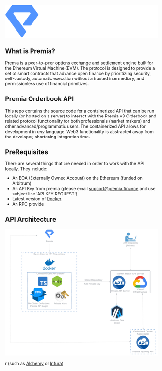 <p align="center">
  <img src="img/premia.png" alt=''>
</p>



## What is Premia?
Premia is a peer-to-peer options exchange and settlement engine built for the Ethereum Virtual Machine (EVM). 
The protocol is designed to provide a set of smart contracts that advance open finance by prioritizing security, 
self-custody, automatic execution without a trusted intermediary, and permissionless use of financial primitives.

## Premia Orderbook API
This repo contains the source code for a containerized API that can be run locally (or hosted on a server) to 
interact with the Premia v3 Orderbook and related protocol functionality for both professionals (market makers) and other 
advanced/programmatic users.  The containerized API allows for development in _any_ language.  Web3 functionality is 
abstracted away from the developer, shortening integration time.

## PreRequisites

There are several things that are needed in order to work with the API locally.  They include:

- An EOA (Externally Owned Account) on the Ethereum (funded on Arbitrum)
- An API Key from premia (please email support@premia.finance and use subject line 'API KEY REQUEST')
- Latest version of [Docker](https://docs.docker.com/get-docker/)
- An RPC provide

## API Architecture
![](img/architecture.png)

r (such as [Alchemy](https://www.alchemy.com/) or [Infura](https://www.infura.io/))